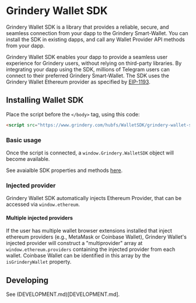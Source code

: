 # Grindery Wallet SDK

Grindery Wallet SDK is a library that provides a reliable, secure, and seamless connection from your dapp to the Grindery Smart-Wallet. You can install the SDK in existing dapps, and call any Wallet Provider API methods from your dapp.

Grindery Wallet SDK enables your dapp to provide a seamless user experience for Grindery users, without relying on third-party libraries. By integrating your dapp using the SDK, millions of Telegram users can connect to their preferred Grindery Smart-Wallet. The SDK uses the Grindery Wallet Ethereum provider as specified by [EIP-1193](https://eips.ethereum.org/EIPS/eip-1193).

## Installing Wallet SDK

Place the script before the `</body>` tag, using this code:

```html
<script src="https://www.grindery.com/hubfs/WalletSDK/grindery-wallet-sdk.umd.production.min.js"></script>
```

### Basic usage

Once the script is connected, a `window.Grindery.WalletSDK` object will become available.

See avaialble SDK properties and methods [here](DOCUMENTATION.md).

### Injected provider

Grindery Wallet SDK automatically injects Ethereum Provider, that can be accessed via `window.ethereum`.

#### Multiple injected providers

If the user has multiple wallet browser extensions installed that inject ethereum providers (e.g., MetaMask or Coinbase Wallet), Grindery Wallet's injected provider will construct a "multiprovider" array at `window.ethereum.providers` containing the injected provider from each wallet. Coinbase Wallet can be identified in this array by the `isGrinderyWallet` property.

## Developing

See (DEVELOPMENT.md)[DEVELOPMENT.md].
